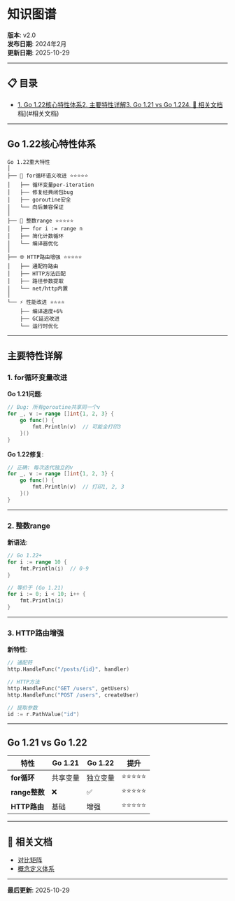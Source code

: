 ﻿# 知识图谱

**版本**: v2.0  
**发布日期**: 2024年2月  
**更新日期**: 2025-10-29

---


## 📋 目录

- [1. Go 1.22核心特性体系](#1.-go-1.22核心特性体系)[2. 主要特性详解](#2.-主要特性详解)[3. Go 1.21 vs Go 1.22](#3.-go-1.21-vs-go-1.22)[4. 🔗 相关文档](#4.-相关文档)档](#相关文档)

---

## Go 1.22核心特性体系

```text
Go 1.22重大特性
│
├── 🔄 for循环语义改进 ⭐⭐⭐⭐⭐
│   ├── 循环变量per-iteration
│   ├── 修复经典闭包bug
│   ├── goroutine安全
│   └── 向后兼容保证
│
├── 🔢 整数range ⭐⭐⭐⭐⭐
│   ├── for i := range n
│   ├── 简化计数循环
│   └── 编译器优化
│
├── 🌐 HTTP路由增强 ⭐⭐⭐⭐⭐
│   ├── 通配符路由
│   ├── HTTP方法匹配
│   ├── 路径参数提取
│   └── net/http内置
│
└── ⚡ 性能改进 ⭐⭐⭐⭐
    ├── 编译速度+6%
    ├── GC延迟改进
    └── 运行时优化
```

---

## 主要特性详解

### 1. for循环变量改进

**Go 1.21问题**:
```go
// Bug: 所有goroutine共享同一个v
for _, v := range []int{1, 2, 3} {
    go func() {
        fmt.Println(v)  // 可能全打印3
    }()
}
```

**Go 1.22修复**:
```go
// 正确: 每次迭代独立的v
for _, v := range []int{1, 2, 3} {
    go func() {
        fmt.Println(v)  // 打印1, 2, 3
    }()
}
```

---

### 2. 整数range

**新语法**:
```go
// Go 1.22+
for i := range 10 {
    fmt.Println(i)  // 0-9
}

// 等价于 (Go 1.21)
for i := 0; i < 10; i++ {
    fmt.Println(i)
}
```

---

### 3. HTTP路由增强

**新特性**:
```go
// 通配符
http.HandleFunc("/posts/{id}", handler)

// HTTP方法
http.HandleFunc("GET /users", getUsers)
http.HandleFunc("POST /users", createUser)

// 提取参数
id := r.PathValue("id")
```

---

## Go 1.21 vs Go 1.22

| 特性 | Go 1.21 | Go 1.22 | 提升 |
|------|---------|---------|------|
| **for循环** | 共享变量 | 独立变量 | ⭐⭐⭐⭐⭐ |
| **range整数** | ❌ | ✅ | ⭐⭐⭐⭐⭐ |
| **HTTP路由** | 基础 | 增强 | ⭐⭐⭐⭐⭐ |

---

## 🔗 相关文档

- [对比矩阵](./00-对比矩阵.md)
- [概念定义体系](./00-概念定义体系.md)

---

**最后更新**: 2025-10-29

